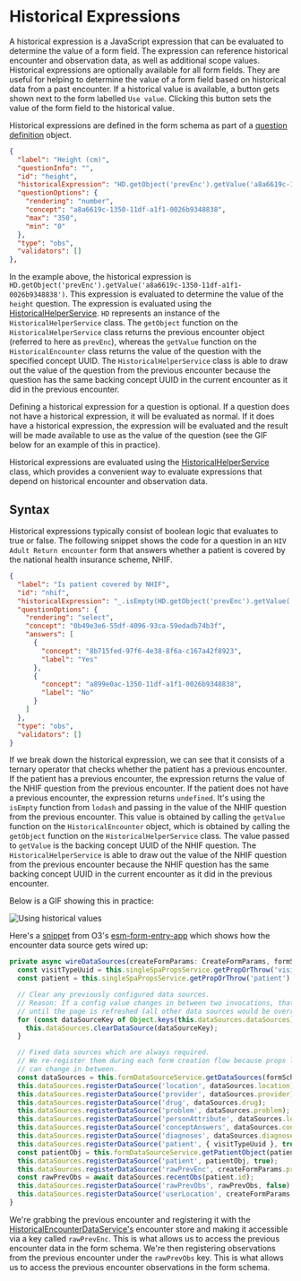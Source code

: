# Historical Expressions

A historical expression is a JavaScript expression that can be evaluated to determine the value of a form field. The expression can reference historical encounter and observation data, as well as additional scope values. Historical expressions are optionally available for all form fields. They are useful for helping to determine the value of a form field based on historical data from a past encounter. If a historical value is available, a button gets shown next to the form labelled `Use value`. Clicking this button sets the value of the form field to the historical value.

Historical expressions are defined in the form schema as part of a [question definition](/docs/core-concepts/questions#defining-a-question) object.

```json filename="snippet.json"
{
  "label": "Height (cm)",
  "questionInfo": "",
  "id": "height",
  "historicalExpression": "HD.getObject('prevEnc').getValue('a8a6619c-1350-11df-a1f1-0026b9348838')",
  "questionOptions": {
    "rendering": "number",
    "concept": "a8a6619c-1350-11df-a1f1-0026b9348838",
    "max": "350",
    "min": "0"
  },
  "type": "obs",
  "validators": []
},
```

In the example above, the historical expression is `HD.getObject('prevEnc').getValue('a8a6619c-1350-11df-a1f1-0026b9348838')`. This expression is evaluated to determine the value of the `height` question. The expression is evaluated using the [HistoricalHelperService](https://github.com/openmrs/openmrs-ngx-formentry/blob/9dbbf324fcc6ec6fa49fe4f954801f173a00c764/projects/ngx-formentry/src/form-entry/helpers/historical-expression-helper-service.ts). `HD` represents an instance of the `HistoricalHelperService` class. The `getObject` function on the `HistoricalHelperService` class returns the previous encounter object (referred to here as `prevEnc`), whereas the `getValue` function on the `HistoricalEncounter` class returns the value of the question with the specified concept UUID. The `HistoricalHelperService` class is able to draw out the value of the question from the previous encounter because the question has the same backing concept UUID in the current encounter as it did in the previous encounter.

Defining a historical expression for a question is optional. If a question does not have a historical expression, it will be evaluated as normal. If it does have a historical expression, the expression will be evaluated and the result will be made available to use as the value of the question (see the GIF below for an example of this in practice).

Historical expressions are evaluated using the [HistoricalHelperService](https://github.com/openmrs/openmrs-ngx-formentry/blob/9dbbf324fcc6ec6fa49fe4f954801f173a00c764/projects/ngx-formentry/src/form-entry/helpers/historical-expression-helper-service.ts#L12) class, which provides a convenient way to evaluate expressions that depend on historical encounter and observation data.

## Syntax

Historical expressions typically consist of boolean logic that evaluates to true or false. The following snippet shows the code for a question in an `HIV Adult Return encounter` form that answers whether a patient is covered by the national health insurance scheme, NHIF.

```json {2-4}
{
  "label": "Is patient covered by NHIF",
  "id": "nhif",
  "historicalExpression": "_.isEmpty(HD.getObject('prevEnc').getValue('0b49e3e6-55df-4096-93ca-59edadb74b3f')) ? undefined : HD.getObject('prevEnc').getValue('0b49e3e6-55df-4096-93ca-59edadb74b3f')",
  "questionOptions": {
    "rendering": "select",
    "concept": "0b49e3e6-55df-4096-93ca-59edadb74b3f",
    "answers": [
      {
        "concept": "8b715fed-97f6-4e38-8f6a-c167a42f8923",
        "label": "Yes"
      },
      {
        "concept": "a899e0ac-1350-11df-a1f1-0026b9348838",
        "label": "No"
      }
    ]
  },
  "type": "obs",
  "validators": []
}
```

If we break down the historical expression, we can see that it consists of a ternary operator that checks whether the patient has a previous encounter. If the patient has a previous encounter, the expression returns the value of the NHIF question from the previous encounter. If the patient does not have a previous encounter, the expression returns `undefined`. It's using the `isEmpty` function from `lodash` and passing in the value of the NHIF question from the previous encounter. This value is obtained by calling the `getValue` function on the `HistoricalEncounter` object, which is obtained by calling the `getObject` function on the `HistoricalHelperService` class. The value passed to `getValue` is the backing concept UUID of the NHIF question. The `HistoricalHelperService` is able to draw out the value of the NHIF question from the previous encounter because the NHIF question has the same backing concept UUID in the current encounter as it did in the previous encounter.

Below is a GIF showing this in practice:

![Using historical values](/screens/use-historical-value.gif)

Here's a [snippet](https://github.com/openmrs/openmrs-esm-patient-chart/blob/9100fdc918386e926ddf98ca2e8791bbf0b294ec/packages/esm-form-entry-app/src/app/form-creation/form-creation.service.ts#L99-L220) from O3's [esm-form-entry-app](https://github.com/openmrs/openmrs-esm-patient-chart/tree/main/packages/esm-form-entry-app) which shows how the encounter data source gets wired up:

```ts
private async wireDataSources(createFormParams: CreateFormParams, formSchema: FormSchema) {
  const visitTypeUuid = this.singleSpaPropsService.getPropOrThrow('visitTypeUuid');
  const patient = this.singleSpaPropsService.getPropOrThrow('patient');

  // Clear any previously configured data sources.
  // Reason: If a config value changes in between two invocations, that data source would otherwise stick
  // until the page is refreshed (all other data sources would be overridden as expected).
  for (const dataSourceKey of Object.keys(this.dataSources.dataSources)) {
    this.dataSources.clearDataSource(dataSourceKey);
  }

  // Fixed data sources which are always required.
  // We re-register them during each form creation flow because props like the logged-in user or patient
  // can change in between.
  const dataSources = this.formDataSourceService.getDataSources(formSchema);
  this.dataSources.registerDataSource('location', dataSources.location);
  this.dataSources.registerDataSource('provider', dataSources.provider);
  this.dataSources.registerDataSource('drug', dataSources.drug);
  this.dataSources.registerDataSource('problem', dataSources.problem);
  this.dataSources.registerDataSource('personAttribute', dataSources.location);
  this.dataSources.registerDataSource('conceptAnswers', dataSources.conceptAnswers);
  this.dataSources.registerDataSource('diagnoses', dataSources.diagnoses);
  this.dataSources.registerDataSource('patient', { visitTypeUuid }, true);
  const patientObj = this.formDataSourceService.getPatientObject(patient);
  this.dataSources.registerDataSource('patient', patientObj, true);
  this.dataSources.registerDataSource('rawPrevEnc', createFormParams.previousEncounter, false);
  const rawPrevObs = await dataSources.recentObs(patient.id);
  this.dataSources.registerDataSource('rawPrevObs', rawPrevObs, false);
  this.dataSources.registerDataSource('userLocation', createFormParams.session.sessionLocation);
}
```

We're grabbing the previous encounter and registering it with the [HistoricalEncounterDataService's](https://github.com/openmrs/openmrs-ngx-formentry/blob/9dbbf324fcc6ec6fa49fe4f954801f173a00c764/projects/ngx-formentry/src/form-entry/services/historical-encounter-data.service.ts#L9) encounter store and making it accessible via a key called `rawPrevEnc`. This is what allows us to access the previous encounter data in the form schema. We're then registering observations from the previous encounter under the `rawPrevObs` key. This is what allows us to access the previous encounter observations in the form schema.
